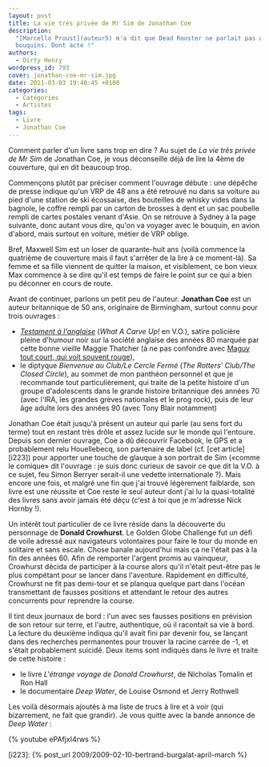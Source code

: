 ```yaml
---
layout: post
title: La vie très privée de Mr Sim de Jonathan Coe
description:
  "[Marcello Proust](auteur5) m'a dit que Dead Rooster ne parlait pas assez de
  bouquins. Dont acte !"
authors:
  - Dirty Henry
wordpress_id: 793
cover: jonathan-coe-mr-sim.jpg
date: 2011-03-03 19:40:45 +0100
categories:
  - Catégories
  - Artistes
tags:
  - Livre
  - Jonathan Coe
---
```


Comment parler d'un livre sans trop en dire ? Au sujet de _La vie très privée de
Mr Sim_ de Jonathan Coe, je vous déconseille déjà de lire la 4ème de couverture,
qui en dit beaucoup trop.

Commençons plutôt par préciser comment l'ouvrage débute : une dépêche de presse
indique qu'un VRP de 48 ans a été retrouvé nu dans sa voiture au pied d'une
station de ski écossaise, des bouteilles de whisky vides dans la bagnole, le
coffre rempli par un carton de brosses à dent et un sac poubelle rempli de
cartes postales venant d'Asie. On se retrouve à Sydney à la page suivante, donc
autant vous dire, qu'on va voyager avec le bouquin, en avion d'abord, mais
surtout en voiture, métier de VRP oblige.

Bref, Maxwell Sim est un loser de quarante-huit ans (voilà commence la quatrième
de couverture mais il faut s'arrêter de la lire à ce moment-là). Sa femme et sa
fille viennent de quitter la maison, et visiblement, ce bon vieux Max commence à
se dire qu'il est temps de faire le point sur ce qui a bien pu déconner en cours
de route.

Avant de continuer, parlons un petit peu de l'auteur. **Jonathan Coe** est un
auteur britannique de 50 ans, originaire de Birmingham, surtout connu pour trois
ouvrages :

- [_Testament à l'anglaise_](http://fr.wikipedia.org/wiki/Testament_%C3%A0_l'anglaise)
  (_What A Carve Up!_ en V.O.), satire policière pleine d'humour noir sur la
  société anglaise des années 80 marquée par cette bonne vieille Maggie Thatcher
  (à ne pas confondre avec
  [Maguy tout court, qui voit souvent rouge](http://www.dailymotion.com/video/x383g_maguy_music)),
- le diptyque _Bienvenue au Club/Le Cercle Fermé_ (_The Rotters' Club/The Closed
  Circle_), au sommet de mon panthéon personnel et que je recommande tout
  particulièrement, qui traite de la petite histoire d'un groupe d'adolescents
  dans le grande histoire britannique des années 70 (avec l'IRA, les grandes
  grèves nationales et le prog rock), puis de leur âge adulte lors des années 90
  (avec Tony Blair notamment)

Jonathan Coe était jusqu'à présent un auteur qui parle (au sens fort du terme)
tout en restant très drôle et assez lucide sur le monde qui l'entoure. Depuis
son dernier ouvrage, Coe a dû découvrir Facebook, le GPS et a probablement relu
Houellebecq, son partenaire de label (cf. [cet article][i223]) pour apporter une
touche de glauque à son portrait de Sim («comme le comique» dit l'ouvrage : je
suis donc curieux de savoir ce que dit la V.O. à ce sujet, feu Simon Berryer
serait-il une vedette internationale ?). Mais encore une fois, et malgré une fin
que j'ai trouvé légèrement faiblarde, son livre est une réussite et Coe reste le
seul auteur dont j'ai lu la quasi-totalité des livres sans avoir jamais été déçu
(c'est à toi que je m'adresse Nick Hornby !).

Un intérêt tout particulier de ce livre réside dans la découverte du personnage
de **Donald Crowhurst**. Le Golden Globe Challenge fut un défi de voile adressé
aux navigateurs volontaires pour faire le tour du monde en solitaire et sans
escale. Chose banale aujourd'hui mais ça ne l'était pas à la fin des années 60.
Afin de remporter l'argent promis au vainqueur, Crowhurst décida de participer à
la course alors qu'il n'était peut-être pas le plus compétant pour se lancer
dans l'aventure. Rapidement en difficulté, Crowhurst ne fit pas demi-tour et se
planqua quelque part dans l'océan transmettant de fausses positions et attendant
le retour des autres concurrents pour reprendre la course.

Il tint deux journaux de bord : l'un avec ses fausses positions en prévision de
son retour sur terre, et l'autre, authentique, où il racontait sa vie à bord. La
lecture du deuxième indiqua qu'il avait fini par devenir fou, se lançant dans
des recherches permanentes pour trouver la racine carrée de -1, et s'était
probablement suicidé. Deux items sont indiqués dans le livre et traite de cette
histoire :

- le livre _L'étrange voyage de Donald Crowhurst_, de Nicholas Tomalin et Ron
  Hall
- le documentaire _Deep Water_, de Louise Osmond et Jerry Rothwell

Les voilà désormais ajoutés à ma liste de trucs à lire et à voir (qui
bizarrement, ne fait que grandir). Je vous quitte avec la bande annonce de *Deep
Water* :

{% youtube ePAfjxI4rws %}

[i223]: {% post_url 2009/2009-02-10-bertrand-burgalat-april-march %}
